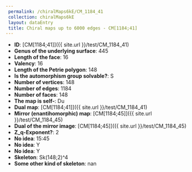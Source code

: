 ```yaml
--- 
 permalink: /chiralMaps6kE/CM_1184_41 
 collection: chiralMaps6kE
 layout: dataEntry
 title: Chiral maps up to 6000 edges - CM[1184;41]
---
```


- **ID**: [CM[1184;41]]({{ site.url }}/test/CM_1184_41)
- **Genus of the underlying surface**: 445
- **Length of the face**: 16
- **Valency**: 16
- **Length of the Petrie polygon**: 148
- **Is the automorphism group solvable?**: S
- **Number of vertices**: 148
- **Number of edges**: 1184
- **Number of faces**: 148
- **The map is self-**: Du
- **Dual map**: [CM[1184;41]]({{ site.url }}/test/CM_1184_41)
- **Mirror (enantihomorphic) map**: [CM[1184;45]]({{ site.url }}/test/CM_1184_45)
- **Dual of the mirror image**: [CM[1184;45]]({{ site.url }}/test/CM_1184_45)
- **Z_q-Exponent?**: 2
- **No idea**:  15:45
- **No idea**: Y
- **No idea**: Y
- **Skeleton**: Sk(148;2)^4
- **Some other kind of skeleton**: nan
